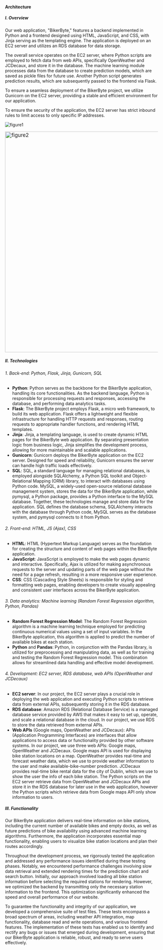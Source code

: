 #### Architecture

##### I. Overview

Our web application, "BikerByte," features a backend implemented in Python and a frontend designed using HTML, JavaScript, and CSS, with Jinja serving as the templating engine. The application is deployed on an EC2 server and utilizes an RDS database for data storage.

The overall service operates on the EC2 server, where Python scripts are employed to fetch data from web APIs, specifically OpenWeather and JCDecaux, and store it in the database. The machine learning module processes data from the database to create prediction models, which are saved as pickle files for future use. Another Python script generates prediction results, which are subsequently passed to the frontend via Flask.

To ensure a seamless deployment of the BikerByte project, we utilize Gunicorn on the EC2 server, providing a stable and efficient environment for our application.

To ensure the security of the application, the EC2 server has strict inbound rules to limit access to only specific IP addresses.

![figure1](https://user-images.githubusercontent.com/74203373/236263096-22df9ffc-adeb-4786-a7df-852e15181af3.jpg)

<img width="606" alt="figure2" src="https://user-images.githubusercontent.com/74203373/236263163-45462161-1866-463c-b5c3-5c6a078f6ac8.png" style="zoom: 120%;">

##### II.  Technologies

###### 1. Back-end: Python, Flask, Jinja, Gunicorn, SQL

- **Python**: Python serves as the backbone for the BikerByte application, handling its core functionalities. As the backend language, Python is responsible for processing requests and responses, accessing the database, and performing data analytics tasks.
- **Flask**: The BikerByte project employs Flask, a micro web framework, to build its web application. Flask offers a lightweight and flexible infrastructure for handling HTTP requests and responses, routing requests to appropriate handler functions, and rendering HTML templates.
- **Jinja**: Jinja, a templating language, is used to create dynamic HTML pages for the BikerByte web application. By separating presentation logic from business logic, Jinja simplifies the development process, allowing for more maintainable and scalable applications.
- **Gunicorn**: Gunicorn deploys the BikerByte application on the EC2 server. Designed for speed and reliability, Gunicorn ensures the server can handle high traffic loads effectively.
- **SQL**: SQL, a standard language for managing relational databases, is employed alongside SQLAlchemy, a Python SQL toolkit and Object-Relational Mapping (ORM) library, to interact with databases using Python code. MySQL, a widely-used open-source relational database management system, stores the data for the BikerByte application, while pymysql, a Python package, provides a Python interface to the MySQL database. Together, these technologies manage and store data for the application. SQL defines the database schema, SQLAlchemy interacts with the database through Python code, MySQL serves as the database system, and pymysql connects to it from Python.

###### 2.  Front-end: HTML, JS (Ajax), CSS

- **HTML**: HTML (Hypertext Markup Language) serves as the foundation for creating the structure and content of web pages within the BikerByte application.
- **JavaScript**: JavaScript is employed to make the web pages dynamic and interactive. Specifically, Ajax is utilized for making asynchronous requests to the server and updating parts of the web page without the need for a page refresh, resulting in a more responsive user experience.
- **CSS**: CSS (Cascading Style Sheets) is responsible for styling and formatting web pages, enabling developers to create visually appealing and consistent user interfaces across the BikerByte application.

###### 3.  Data analytics: Machine learning (Random Forest Regression algorithm, Python, Pandas)

- **Random Forest Regression Model**: The Random Forest Regression algorithm is a machine learning technique employed for predicting continuous numerical values using a set of input variables. In the BikerByte application, this algorithm is applied to predict the number of available bikes at each station.
- **Python** and **Pandas**: Python, in conjunction with the Pandas library, is utilized for preprocessing and manipulating data, as well as for training and testing the Random Forest Regression model. This combination allows for streamlined data handling and effective model development.

###### 4.   Development: EC2 server, RDS database, web APIs (OpenWeather and JCDecaux)

- **EC2 server**: In our project, the EC2 server plays a crucial role in deploying the web application and executing Python scripts to retrieve data from external APIs, subsequently storing it in the RDS database.
- **RDS database**: Amazon RDS (Relational Database Service) is a managed database service provided by AWS that makes it easy to set up, operate, and scale a relational database in the cloud. In our project, we use RDS to store the data retrieved from external APIs.
- **Web APIs** (Google maps, OpenWeather and JCDecaux): APIs (Application Programming Interfaces) are interfaces that allow applications to access data or functionality provided by other software systems. In our project, we use three web APIs: Google maps, OpenWeather and JCDecaux. Google maps API is used for displaying bike station locations on a map. OpenWeather provides real-time and forecast weather data, which we use to provide weather information to the user and make available-bike-number prediction. JCDecaux provides real-time bike rental data for the city of Dublin, which we use to show the user the info of each bike station. The Python scripts on the EC2 server retrieve data from OpenWeather and JCDecaux APIs and store it in the RDS database for later use in the web application, however the Python scripts which retrieve data from Google maps API only show information to users.

##### III. Functionality

Our BikerByte application delivers real-time information on bike stations, including the current number of available bikes and empty docks, as well as future predictions of bike availability using advanced machine learning algorithms. Furthermore, the application incorporates essential map functionality, enabling users to visualize bike station locations and plan their routes accordingly.

Throughout the development process, we rigorously tested the application and addressed any performance issues identified during these testing phases. Notably, we encountered performance challenges involving slow data retrieval and extended rendering times for the prediction chart and search button. Initially, our approach involved loading all bike station information before selecting the required stations for rendering. However, we optimized the backend by transmitting only the necessary station information to the frontend. This optimization significantly enhanced the speed and overall performance of our website.

To guarantee the functionality and integrity of our application, we developed a comprehensive suite of test files. These tests encompass a broad spectrum of areas, including weather API integration, map functionality, database read and write operations, and various frontend features. The implementation of these tests has enabled us to identify and rectify any bugs or issues that emerged during development, ensuring that our BikerByte application is reliable, robust, and ready to serve users effectively.
